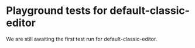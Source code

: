 # Playground tests for default-classic-editor
We are still awaiting the first test run for default-classic-editor.
